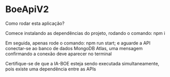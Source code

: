 # BoeApiV2

Como rodar esta aplicação?

Comece instalando as dependências do projeto, rodando o comando: npm i

Em seguida, apenas rode o comando: npm run start; e aguarde a API conectar-se ao banco de dados MongoDB Atlas, uma mensagem confirmando a conexão deve aparecer no terminal

Certifique-se de que a IA-BOE esteja sendo executada simultaneamente, pois existe uma dependência entre as APIs
